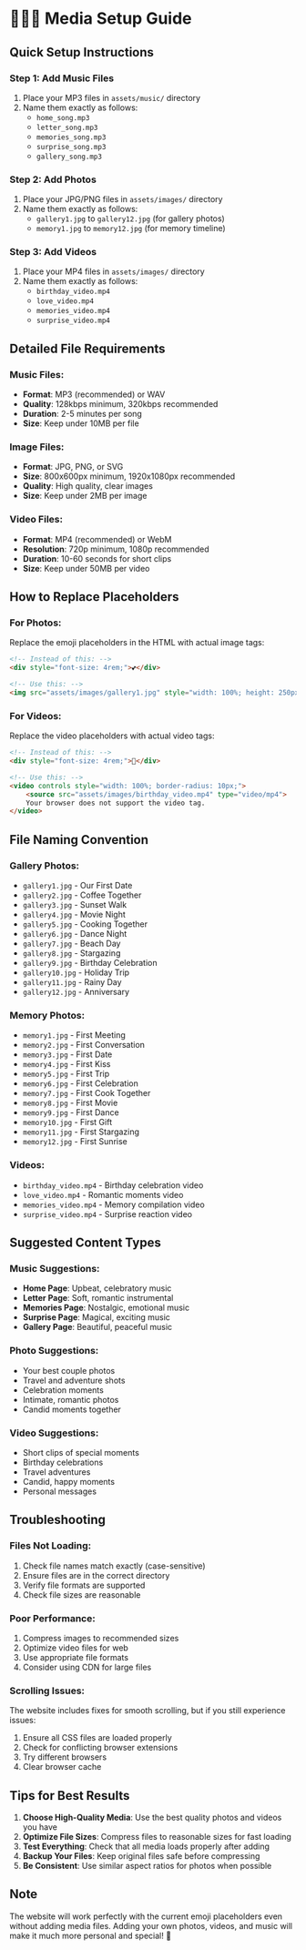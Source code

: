 # 🎵📸🎥 Media Setup Guide

## Quick Setup Instructions

### **Step 1: Add Music Files**
1. Place your MP3 files in `assets/music/` directory
2. Name them exactly as follows:
   - `home_song.mp3`
   - `letter_song.mp3` 
   - `memories_song.mp3`
   - `surprise_song.mp3`
   - `gallery_song.mp3`

### **Step 2: Add Photos**
1. Place your JPG/PNG files in `assets/images/` directory
2. Name them exactly as follows:
   - `gallery1.jpg` to `gallery12.jpg` (for gallery photos)
   - `memory1.jpg` to `memory12.jpg` (for memory timeline)

### **Step 3: Add Videos**
1. Place your MP4 files in `assets/images/` directory
2. Name them exactly as follows:
   - `birthday_video.mp4`
   - `love_video.mp4`
   - `memories_video.mp4`
   - `surprise_video.mp4`

## Detailed File Requirements

### **Music Files:**
- **Format**: MP3 (recommended) or WAV
- **Quality**: 128kbps minimum, 320kbps recommended
- **Duration**: 2-5 minutes per song
- **Size**: Keep under 10MB per file

### **Image Files:**
- **Format**: JPG, PNG, or SVG
- **Size**: 800x600px minimum, 1920x1080px recommended
- **Quality**: High quality, clear images
- **Size**: Keep under 2MB per image

### **Video Files:**
- **Format**: MP4 (recommended) or WebM
- **Resolution**: 720p minimum, 1080p recommended
- **Duration**: 10-60 seconds for short clips
- **Size**: Keep under 50MB per video

## How to Replace Placeholders

### **For Photos:**
Replace the emoji placeholders in the HTML with actual image tags:

```html
<!-- Instead of this: -->
<div style="font-size: 4rem;">💕</div>

<!-- Use this: -->
<img src="assets/images/gallery1.jpg" style="width: 100%; height: 250px; object-fit: cover; border-radius: 10px;">
```

### **For Videos:**
Replace the video placeholders with actual video tags:

```html
<!-- Instead of this: -->
<div style="font-size: 4rem;">🎥</div>

<!-- Use this: -->
<video controls style="width: 100%; border-radius: 10px;">
    <source src="assets/images/birthday_video.mp4" type="video/mp4">
    Your browser does not support the video tag.
</video>
```

## File Naming Convention

### **Gallery Photos:**
- `gallery1.jpg` - Our First Date
- `gallery2.jpg` - Coffee Together
- `gallery3.jpg` - Sunset Walk
- `gallery4.jpg` - Movie Night
- `gallery5.jpg` - Cooking Together
- `gallery6.jpg` - Dance Night
- `gallery7.jpg` - Beach Day
- `gallery8.jpg` - Stargazing
- `gallery9.jpg` - Birthday Celebration
- `gallery10.jpg` - Holiday Trip
- `gallery11.jpg` - Rainy Day
- `gallery12.jpg` - Anniversary

### **Memory Photos:**
- `memory1.jpg` - First Meeting
- `memory2.jpg` - First Conversation
- `memory3.jpg` - First Date
- `memory4.jpg` - First Kiss
- `memory5.jpg` - First Trip
- `memory6.jpg` - First Celebration
- `memory7.jpg` - First Cook Together
- `memory8.jpg` - First Movie
- `memory9.jpg` - First Dance
- `memory10.jpg` - First Gift
- `memory11.jpg` - First Stargazing
- `memory12.jpg` - First Sunrise

### **Videos:**
- `birthday_video.mp4` - Birthday celebration video
- `love_video.mp4` - Romantic moments video
- `memories_video.mp4` - Memory compilation video
- `surprise_video.mp4` - Surprise reaction video

## Suggested Content Types

### **Music Suggestions:**
- **Home Page**: Upbeat, celebratory music
- **Letter Page**: Soft, romantic instrumental
- **Memories Page**: Nostalgic, emotional music
- **Surprise Page**: Magical, exciting music
- **Gallery Page**: Beautiful, peaceful music

### **Photo Suggestions:**
- Your best couple photos
- Travel and adventure shots
- Celebration moments
- Intimate, romantic photos
- Candid moments together

### **Video Suggestions:**
- Short clips of special moments
- Birthday celebrations
- Travel adventures
- Candid, happy moments
- Personal messages

## Troubleshooting

### **Files Not Loading:**
1. Check file names match exactly (case-sensitive)
2. Ensure files are in the correct directory
3. Verify file formats are supported
4. Check file sizes are reasonable

### **Poor Performance:**
1. Compress images to recommended sizes
2. Optimize video files for web
3. Use appropriate file formats
4. Consider using CDN for large files

### **Scrolling Issues:**
The website includes fixes for smooth scrolling, but if you still experience issues:
1. Ensure all CSS files are loaded properly
2. Check for conflicting browser extensions
3. Try different browsers
4. Clear browser cache

## Tips for Best Results

1. **Choose High-Quality Media**: Use the best quality photos and videos you have
2. **Optimize File Sizes**: Compress files to reasonable sizes for fast loading
3. **Test Everything**: Check that all media loads properly after adding
4. **Backup Your Files**: Keep original files safe before compressing
5. **Be Consistent**: Use similar aspect ratios for photos when possible

## Note
The website will work perfectly with the current emoji placeholders even without adding media files. Adding your own photos, videos, and music will make it much more personal and special! 💖 